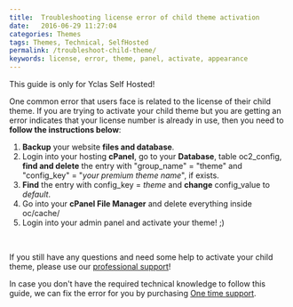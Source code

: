 ```yaml
---
title:  Troubleshooting license error of child theme activation
date:   2016-06-29 11:27:04
categories: Themes
tags: Themes, Technical, SelfHosted
permalink: /troubleshoot-child-theme/
keywords: license, error, theme, panel, activate, appearance
---
```

<div class="alert alert-warning">
<strong><i class="glyphicon glyphicon-warning-sign"></i> </strong> This guide is only for Yclas Self Hosted!
</div>

One common error that users face is related to the license of their child theme. If you are trying to activate your child theme but you are getting an error indicates that your license number is already in use, then you need to **follow the instructions below**:

1. **Backup** your website **files and database**.
2. Login into your hosting **cPanel**, go to your **Database**, table oc2\_config, **find and delete** the entry with "group_name" = "theme" and "config_key" = "_your premium theme name_", if exists.
3. **Find** the entry with config_key = _theme_ and **change** config_value to _default_.
4. Go into your **cPanel File Manager** and delete everything inside oc/cache/
5. Login into your admin panel and activate your theme! ;)

<br>

If you still have any questions and need some help to activate your child theme, please use our [professional support](https://selfhosted.yclas.com/support/)! 

In case you don't have the required technical knowledge to follow this guide, we can fix the error for you by purchasing [One time support](https://selfhosted.yclas.com/services/one-time-support.html).








